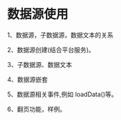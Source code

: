 # 数据源使用

1、数据源，子数据源，数据文本的关系

2、数据源创建\(结合平台服务\)。

3、子数据源、数据文本

4、数据源嵌套

5、数据源相关事件,例如 loadData\(\)等。

6、翻页功能，样例。

